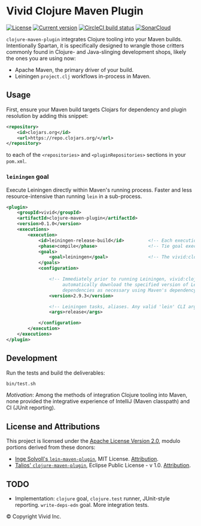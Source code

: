   # Vivid Clojure Maven Plugin
[![License](https://img.shields.io/badge/license-Apache%202-blue.svg?style=flat-square)](LICENSE.txt)
[![Current version](https://img.shields.io/clojars/v/vivid/clojure-maven-plugin.svg?color=blue&style=flat-square)](https://clojars.org/vivid/clojure-maven-plugin)
[![CircleCI build status](https://circleci.com/gh/vivid-inc/clojure-maven-plugin/tree/release-0.1.0.svg)](https://circleci.com/gh/vivid-inc/clojure-maven-plugin)
[![SonarCloud](https://sonarcloud.io/api/project_badges/measure?project=vivid-inc_clojure-maven-plugin&metric=alert_status)](https://sonarcloud.io/dashboard?id=vivid-inc_clojure-maven-plugin)


`clojure-maven-plugin` integrates Clojure tooling into your Maven builds.
Intentionally Spartan, it is specifically designed to wrangle those critters commonly found in Clojure- and Java-slinging development shops, likely the ones you are using now:

- Apache Maven, the primary driver of your build.
- Leiningen `project.clj` workflows in-process in Maven.



## Usage

First, ensure your Maven build targets Clojars for dependency and plugin resolution by adding this snippet:

```xml
<repository>
    <id>clojars.org</id>
    <url>https://repo.clojars.org/</url>
</repository>
```

to each of the `<repositories>` and `<pluginRepositories>` sections in your `pom.xml`.



### `leiningen` goal

Execute Leiningen directly within Maven's running process.
Faster and less resource-intensive than running `lein` in a sub-process.

```xml
<plugin>
    <groupId>vivid</groupId>
    <artifactId>clojure-maven-plugin</artifactId>
    <version>0.1.0</version>
    <executions>
        <execution>
            <id>leiningen-release-build</id>         <!-- Each execution requires a unique ID -->
            <phase>compile</phase>                   <!-- Tie goal execution to the desired Maven phase -->
            <goals>
                <goal>leiningen</goal>               <!-- The vivid:clojure-maven-plugin Leiningen goal -->
            </goals>
            <configuration>

                <!-- Immediately prior to running Leiningen, vivid:clojure-maven-plugin will
                     automatically download the specified version of Leiningen and its
                     dependencies as necessary using Maven's dependency resolution system. -->
                <version>2.9.3</version>

                <!-- Leiningen tasks, aliases. Any valid 'lein' CLI arguments can be used here. -->
                <args>release</args>

            </configuration>
        </execution>
    </executions>
</plugin>
```



## Development

Run the tests and build the deliverables:

```bash
bin/test.sh
```

*Motivation*: Among the methods of integration Clojure tooling into Maven, none provided the integrative experience of IntelliJ (Maven classpath) and CI (JUnit reporting).



## License and Attributions

This project is licensed under the [Apache License Version 2.0](LICENSE.txt), modulo portions derived from these donors:

- [Inge Solvoll's `lein-maven-plugin`](https://github.com/ingesolvoll/lein-maven-plugin), MIT License.
  [Attribution](src/main/resources/licenses/LICENSE-ingesolvoll-lein-maven-plugin.txt).
- [Talios' `clojure-maven-plugin`](https://github.com/talios/clojure-maven-plugin), Eclipse Public License - v 1.0.
  [Attribution](src/main/resources/licenses/LICENSE-talios-clojure-maven-plugin.html).



## TODO

- Implementation: `clojure` goal, `clojure.test` runner, JUnit-style reporting. `write-deps-edn` goal. More integration tests.



© Copyright Vivid Inc.
